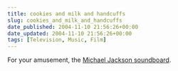 ```yaml
---
title: cookies and milk and handcuffs
slug: cookies_and_milk_and_handcuffs
date_published: 2004-11-10 21:56:26+00:00
date_updated: 2004-11-10 21:56:26+00:00
tags: [Television, Music, Film]
---
```

For your amusement, the [Michael Jackson soundboard](http://www.killsometime.com/Soundboards/Soundboard.asp?Soundboard=Michael-Jackson).
